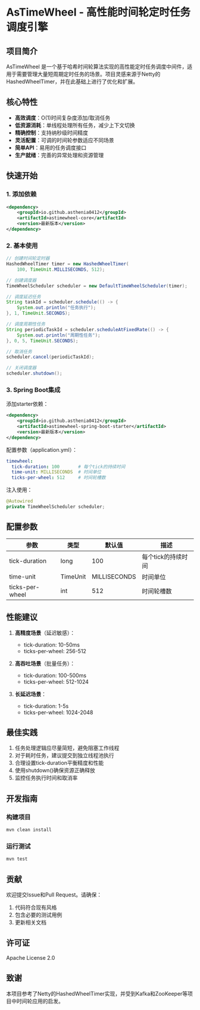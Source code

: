 # AsTimeWheel - 高性能时间轮定时任务调度引擎

## 项目简介

AsTimeWheel 是一个基于哈希时间轮算法实现的高性能定时任务调度中间件，适用于需要管理大量短周期定时任务的场景。项目灵感来源于Netty的HashedWheelTimer，并在此基础上进行了优化和扩展。

## 核心特性

- **高效调度**：O(1)时间复杂度添加/取消任务
- **低资源消耗**：单线程处理所有任务，减少上下文切换
- **精确控制**：支持纳秒级时间精度
- **灵活配置**：可调的时间轮参数适应不同场景
- **简单API**：易用的任务调度接口
- **生产就绪**：完善的异常处理和资源管理

## 快速开始

### 1. 添加依赖

```xml
<dependency>
    <groupId>io.github.asthenia0412</groupId>
    <artifactId>astimewheel-core</artifactId>
    <version>最新版本</version>
</dependency>
```

### 2. 基本使用

```java
// 创建时间轮定时器
HashedWheelTimer timer = new HashedWheelTimer(
    100, TimeUnit.MILLISECONDS, 512);

// 创建调度器
TimeWheelScheduler scheduler = new DefaultTimeWheelScheduler(timer);

// 调度延迟任务
String taskId = scheduler.schedule(() -> {
    System.out.println("任务执行");
}, 1, TimeUnit.SECONDS);

// 调度周期性任务
String periodicTaskId = scheduler.scheduleAtFixedRate(() -> {
    System.out.println("周期性任务");
}, 0, 5, TimeUnit.SECONDS);

// 取消任务
scheduler.cancel(periodicTaskId);

// 关闭调度器
scheduler.shutdown();
```

### 3. Spring Boot集成

添加starter依赖：

```xml
<dependency>
    <groupId>io.github.asthenia0412</groupId>
    <artifactId>astimewheel-spring-boot-starter</artifactId>
    <version>最新版本</version>
</dependency>
```

配置参数（application.yml）：

```yaml
timewheel:
  tick-duration: 100       # 每个tick的持续时间
  time-unit: MILLISECONDS  # 时间单位
  ticks-per-wheel: 512     # 时间轮槽数
```

注入使用：

```java
@Autowired
private TimeWheelScheduler scheduler;
```

## 配置参数

| 参数 | 类型 | 默认值 | 描述 |
|------|------|--------|------|
| tick-duration | long | 100 | 每个tick的持续时间 |
| time-unit | TimeUnit | MILLISECONDS | 时间单位 |
| ticks-per-wheel | int | 512 | 时间轮槽数 |

## 性能建议

1. **高精度场景**（延迟敏感）：
   - tick-duration: 10-50ms
   - ticks-per-wheel: 256-512

2. **高吞吐场景**（批量任务）：
   - tick-duration: 100-500ms
   - ticks-per-wheel: 512-1024

3. **长延迟场景**：
   - tick-duration: 1-5s
   - ticks-per-wheel: 1024-2048

## 最佳实践

1. 任务处理逻辑应尽量简短，避免阻塞工作线程
2. 对于耗时任务，建议提交到独立线程池执行
3. 合理设置tick-duration平衡精度和性能
4. 使用shutdown()确保资源正确释放
5. 监控任务执行时间和取消率

## 开发指南

### 构建项目

```bash
mvn clean install
```

### 运行测试

```bash
mvn test
```

## 贡献

欢迎提交Issue和Pull Request。请确保：

1. 代码符合现有风格
2. 包含必要的测试用例
3. 更新相关文档

## 许可证

Apache License 2.0

## 致谢

本项目参考了Netty的HashedWheelTimer实现，并受到Kafka和ZooKeeper等项目中时间轮应用的启发。